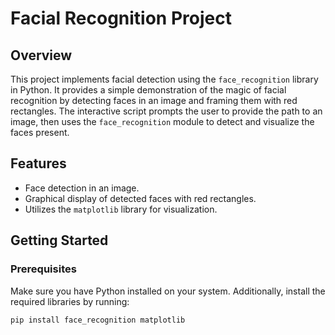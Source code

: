 # Facial Recognition Project

## Overview

This project implements facial detection using the `face_recognition` library in Python. It provides a simple demonstration of the magic of facial recognition by detecting faces in an image and framing them with red rectangles. The interactive script prompts the user to provide the path to an image, then uses the `face_recognition` module to detect and visualize the faces present.

## Features

- Face detection in an image.
- Graphical display of detected faces with red rectangles.
- Utilizes the `matplotlib` library for visualization.

## Getting Started

### Prerequisites

Make sure you have Python installed on your system. Additionally, install the required libraries by running:

```bash
pip install face_recognition matplotlib

